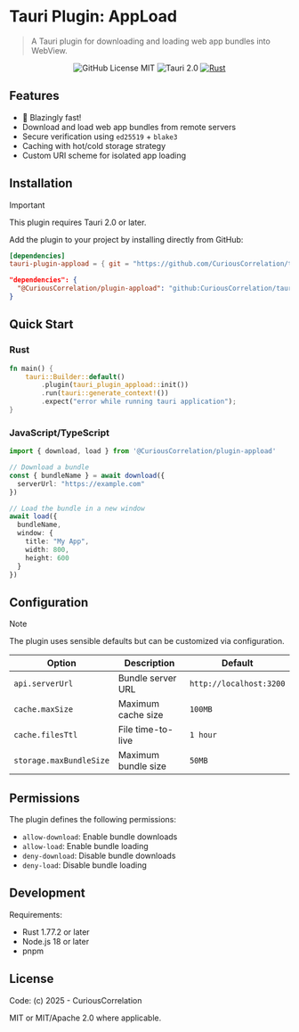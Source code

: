 # Tauri Plugin: AppLoad

> A Tauri plugin for downloading and loading web app bundles into WebView.

<div align="center">

![GitHub License MIT](https://img.shields.io/github/license/CuriousCorrelation/tauri-plugin-appload)
![Tauri 2.0](https://img.shields.io/badge/Tauri-2.0-blue)
[![Rust](https://img.shields.io/badge/Rust-1.77.2+-orange)](https://www.rust-lang.org)

</div>

## Features

- 🦀 Blazingly fast!
- Download and load web app bundles from remote servers
- Secure verification using `ed25519` + `blake3`
- Caching with hot/cold storage strategy
- Custom URI scheme for isolated app loading

## Installation

> [!IMPORTANT]
> This plugin requires Tauri 2.0 or later.

Add the plugin to your project by installing directly from GitHub:

```toml
[dependencies]
tauri-plugin-appload = { git = "https://github.com/CuriousCorrelation/tauri-plugin-appload" }
```

``` json
"dependencies": {
  "@CuriousCorrelation/plugin-appload": "github:CuriousCorrelation/tauri-plugin-appload"
}
```

## Quick Start

### Rust

```rust
fn main() {
    tauri::Builder::default()
        .plugin(tauri_plugin_appload::init())
        .run(tauri::generate_context!())
        .expect("error while running tauri application");
}
```

### JavaScript/TypeScript

```typescript
import { download, load } from '@CuriousCorrelation/plugin-appload'

// Download a bundle
const { bundleName } = await download({
  serverUrl: "https://example.com"
})

// Load the bundle in a new window
await load({
  bundleName,
  window: {
    title: "My App",
    width: 800,
    height: 600
  }
})
```

## Configuration

> [!NOTE]
> The plugin uses sensible defaults but can be customized via configuration.

| Option | Description | Default |
|--------|-------------|---------|
| `api.serverUrl` | Bundle server URL | `http://localhost:3200` |
| `cache.maxSize` | Maximum cache size | `100MB` |
| `cache.filesTtl` | File time-to-live | `1 hour` |
| `storage.maxBundleSize` | Maximum bundle size | `50MB` |

## Permissions

The plugin defines the following permissions:

- `allow-download`: Enable bundle downloads
- `allow-load`: Enable bundle loading
- `deny-download`: Disable bundle downloads 
- `deny-load`: Disable bundle loading

## Development

Requirements:
- Rust 1.77.2 or later
- Node.js 18 or later
- pnpm

## License

Code: (c) 2025 - CuriousCorrelation

MIT or MIT/Apache 2.0 where applicable.
